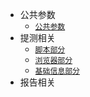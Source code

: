 * 公共参数
    * [`公共参数`](/zh/common.md)
* 提测相关
    * [`脚本部分`](/zh/scripts/base.md)
    * [`浏览器部分`](/zh/browser/base.md)
    * [`基础信息部分`](/zh/testInfo/base.md)
* 报告相关
